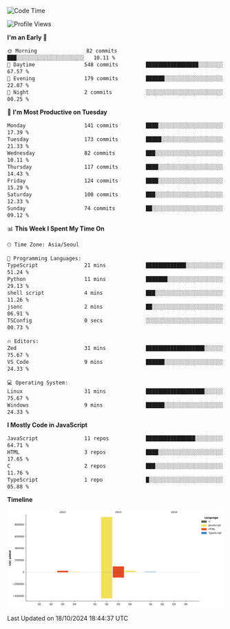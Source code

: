 <!--START_SECTION:waka-->
![Code Time](http://img.shields.io/badge/Code%20Time-102%20hrs%2021%20mins-blue)

![Profile Views](http://img.shields.io/badge/Profile%20Views-0-blue)

**I'm an Early 🐤** 

```text
🌞 Morning                82 commits          ███░░░░░░░░░░░░░░░░░░░░░░   10.11 % 
🌆 Daytime                548 commits         █████████████████░░░░░░░░   67.57 % 
🌃 Evening                179 commits         ██████░░░░░░░░░░░░░░░░░░░   22.07 % 
🌙 Night                  2 commits           ░░░░░░░░░░░░░░░░░░░░░░░░░   00.25 % 
```
📅 **I'm Most Productive on Tuesday** 

```text
Monday                   141 commits         ████░░░░░░░░░░░░░░░░░░░░░   17.39 % 
Tuesday                  173 commits         █████░░░░░░░░░░░░░░░░░░░░   21.33 % 
Wednesday                82 commits          ███░░░░░░░░░░░░░░░░░░░░░░   10.11 % 
Thursday                 117 commits         ████░░░░░░░░░░░░░░░░░░░░░   14.43 % 
Friday                   124 commits         ████░░░░░░░░░░░░░░░░░░░░░   15.29 % 
Saturday                 100 commits         ███░░░░░░░░░░░░░░░░░░░░░░   12.33 % 
Sunday                   74 commits          ██░░░░░░░░░░░░░░░░░░░░░░░   09.12 % 
```


📊 **This Week I Spent My Time On** 

```text
🕑︎ Time Zone: Asia/Seoul

💬 Programming Languages: 
TypeScript               21 mins             █████████████░░░░░░░░░░░░   51.24 % 
Python                   11 mins             ███████░░░░░░░░░░░░░░░░░░   29.13 % 
shell script             4 mins              ███░░░░░░░░░░░░░░░░░░░░░░   11.26 % 
jsonc                    2 mins              ██░░░░░░░░░░░░░░░░░░░░░░░   06.91 % 
TSConfig                 0 secs              ░░░░░░░░░░░░░░░░░░░░░░░░░   00.73 % 

🔥 Editors: 
Zed                      31 mins             ███████████████████░░░░░░   75.67 % 
VS Code                  9 mins              ██████░░░░░░░░░░░░░░░░░░░   24.33 % 

💻 Operating System: 
Linux                    31 mins             ███████████████████░░░░░░   75.67 % 
Windows                  9 mins              ██████░░░░░░░░░░░░░░░░░░░   24.33 % 
```

**I Mostly Code in JavaScript** 

```text
JavaScript               11 repos            ████████████████░░░░░░░░░   64.71 % 
HTML                     3 repos             ████░░░░░░░░░░░░░░░░░░░░░   17.65 % 
C                        2 repos             ███░░░░░░░░░░░░░░░░░░░░░░   11.76 % 
TypeScript               1 repo              █░░░░░░░░░░░░░░░░░░░░░░░░   05.88 % 
```



**Timeline**

![Lines of Code chart](https://raw.githubusercontent.com/project-dy/project-dy/main/assets/bar_graph.png)


 Last Updated on 18/10/2024 18:44:37 UTC
<!--END_SECTION:waka-->
